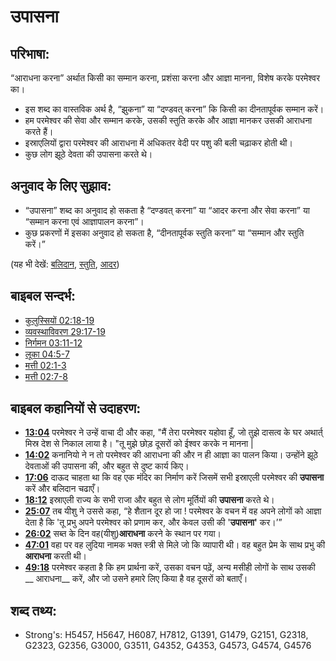 # उपासना #

## परिभाषा: ##

“आराधना करना” अर्थात किसी का सम्मान करना, प्रशंसा करना और आज्ञा मानना, विशेष करके परमेश्वर का।

* इस शब्द का वास्तविक अर्थ है, “झुकना” या “दण्डवत् करना” कि किसी का दीनतापूर्वक सम्मान करें।
* हम परमेश्वर की सेवा और सम्मान करके, उसकी स्तुति करके और आज्ञा मानकर उसकी आराधना करते हैं।
* इस्राएलियों द्वारा परमेश्वर की आराधना में अधिकतर वेदी पर पशु की बली चढ़ाकर होती थी। 
* कुछ लोग झूठे देवता की उपासना करते थे।

## अनुवाद के लिए सुझाव: ##

* “उपासना” शब्द का अनुवाद हो सकता है “दण्डवत् करना” या “आदर करना और सेवा करना” या “सम्मान करना एवं आज्ञापालन करना”।
* कुछ प्रकरणों में इसका अनुवाद हो सकता है, “दीनतापूर्वक स्तुति करना” या “सम्मान और स्तुति करें।”
 
(यह भी देखें: [बलिदान](../other/sacrifice.md), [स्तुति](../other/praise.md), [आदर](../kt/honor.md))  

## बाइबल सन्दर्भ: ##

* [कुलुस्सियों 02:18-19](rc://en/tn/help/col/02/18)
* [व्यवस्थाविवरण 29:17-19](rc://en/tn/help/deu/29/17)
* [निर्गमन 03:11-12](rc://en/tn/help/exo/03/11)
* [लूका 04:5-7](rc://en/tn/help/luk/04/05)
* [मत्ती 02:1-3](rc://en/tn/help/mat/02/01)
* [मत्ती 02:7-8](rc://en/tn/help/mat/02/07)

## बाइबल कहानियों से उदाहरण: ##

* __[13:04](rc://en/tn/help/obs/13/04)__  परमेश्वर ने उन्हें वाचा दी और कहा, "मैं तेरा परमेश्वर यहोवा हूँ, जो तुझे दासत्व के घर अथार्त् मिस्र देश से निकाल लाया है।  "तू मुझे छोड़ दूसरों को ईश्वर करके न मानना |
* __[14:02](rc://en/tn/help/obs/14/02)__  कनानियो ने न तो परमेश्वर की आराधना की और न ही आज्ञा का पालन किया। उन्होंने झूठे देवताओं की उपासना की, और बहुत से दुष्ट कार्य किए।
* __[17:06](rc://en/tn/help/obs/17/06)__ दाऊद चाहता था कि वह एक मंदिर का निर्माण करें जिसमें सभी इस्राएली परमेश्वर की __उपासना__ करें और बलिदान चढाएँ।
* __[18:12](rc://en/tn/help/obs/18/12)__  इस्राएली राज्य के सभी राजा और बहुत से लोग मूर्तियों की __उपासना__ करते थे।
* __[25:07](rc://en/tn/help/obs/25/07)__  तब यीशु ने उससे कहा, “हे शैतान दूर हो जा ! परमेश्वर के वचन में वह अपने लोगों को आज्ञा देता है कि 'तू प्रभु अपने परमेश्वर को प्रणाम कर, और केवल उसी की '__उपासना'__ कर।’”
* __[26:02](rc://en/tn/help/obs/26/02)__  सब्त के दिन वह(यीशु)__आराधना__ करने के स्थान पर गया।
* __[47:01](rc://en/tn/help/obs/47/01)__ वहा पर वह लुदिया नामक भक्त स्त्री से मिले जो कि व्यापारी थी। वह बहुत प्रेम के साथ प्रभु की __आराधना__ करती थी।
* __[49:18](rc://en/tn/help/obs/49/18)__ परमेश्वर कहता है कि हम प्रार्थना करें, उसका वचन पढ़ें, अन्य मसीही लोगों के साथ उसकी __ आराधना__ करें, और जो उसने हमारे लिए किया है वह दूसरों को बताएँ।

## शब्द तथ्य: ##

* Strong's: H5457, H5647, H6087, H7812, G1391, G1479, G2151, G2318, G2323, G2356, G3000, G3511, G4352, G4353, G4573, G4574, G4576
